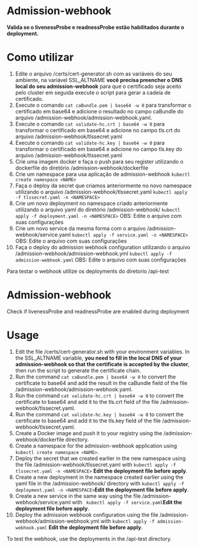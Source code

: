 # Admission-webhook
**Valida se o livenessProbe e readnessProbe estão habilitados durante o deployment.**


# Como utilizar

 1.  Edite o arquivo /certs/cert-generator.sh com as variáveis do seu ambiente, na variável SSL_ALTNAME **você precisa preencher o DNS local do seu admission-webhook** para que o certificado seja aceito pelo cluster em seguida execute o script para gerar a cadeia de certificado.
 2. Execute o comando `cat caBundle.pem | base64 -w 0` para transformar o certificado em base64 e adicione o resultado no campo caBundle do arquivo /admission-webhook/admission-webhook.yaml.
 3.  Execute o comando `cat validate-hc.crt | base64 -w 0` para transformar o certificado em base64 e adicione no campo tls.crt do arquivo /admission-webhook/tlssecret.yaml
 4. Execute o comando `cat validate-hc.key | base64 -w 0` para transformar o certificado em base64 e adicione no campo tls.key do arquivo /admission-webhook/tlssecret.yaml
 5. Crie uma imagem docker e faça o push para seu register utilizando o dockerfile do diretório /admission-webhook/dockerfile
 6. Crie um namespace para usa aplicação de admission-webhook `kubectl create namespace <NAME>`
 7. Faça o deploy da secret que criamos anteriormente no novo namespace utilizando o arquivo /admission-webhook/tlssecret.yaml `kubectl apply -f tlssecret.yaml -n <NAMESPACE>`
 8. Crie um novo deployment no namespace criado anteriormente utilizando o arquivo yaml do diretório /admission-webhook/ `kubectl apply -f deployment.yaml -n <NAMESPACE>` OBS: Edite o arquivo com suas configurações
 9. Crie um novo service da mesma forma com o arquivo /admission-webhook/service.yaml `kubectl apply -f service.yaml -n <NAMESPACE>`  OBS: Edite o arquivo com suas configurações
 10. Faça o deploy do admission webhook configuration utilizando o arquivo /admission-webhook/admission-webhook.yml `kubectl apply -f admission-webhook.yaml` OBS: Edite o arquivo com suas configurações



Para testar o webhook utilize os deployments do diretorio /api-test


# Admission-webhook
Check if livenessProbe and readnessProbe are enabled during deployment

# Usage

 1. Edit the file /certs/cert-generator.sh with your environment variables. In the SSL_ALTNAME variable, **you need to fill in the local DNS of your admission-webhook so that the certificate is accepted by the cluster**, then run the script to generate the certificate chain.
 2. Run the command `cat caBundle.pem | base64 -w 0` to convert the certificate to base64 and add the result in the caBundle field of the file /admission-webhook/admission-webhook.yaml.
 3. Run the command `cat validate-hc.crt | base64 -w 0` to convert the certificate to base64 and add it to the tls.crt field of the file /admission-webhook/tlssecret.yaml.
 4. Run the command `cat validate-hc.key | base64 -w 0` to convert the certificate to base64 and add it to the tls.key field of the file /admission-webhook/tlssecret.yaml.
 5. Create a Docker image and push it to your registry using the /admission-webhook/dockerfile directory.
 6. Create a namespace for the admission-webhook application using `kubectl create namespace <NAME>`.
 7. Deploy the secret that we created earlier in the new namespace using the file /admission-webhook/tlssecret.yaml with `kubectl apply -f tlssecret.yaml -n <NAMESPACE>` **Edit the deployment file before apply**.
 8. Create a new deployment in the namespace created earlier using the yaml file in the /admission-webhook/ directory with `kubectl apply -f deployment.yaml -n <NAMESPACE>`**Edit the deployment file before apply**.
 9. Create a new service in the same way using the file /admission-webhook/service.yaml with ` kubectl apply -f service.yaml`**Edit the deployment file before apply**.
 10. Deploy the admission webhook configuration using the file /admission-webhook/admission-webhook.yml with `kubectl apply -f admission-webhook.yaml` **Edit the deployment file before apply**. 


To test the webhook, use the deployments in the /api-test directory.
